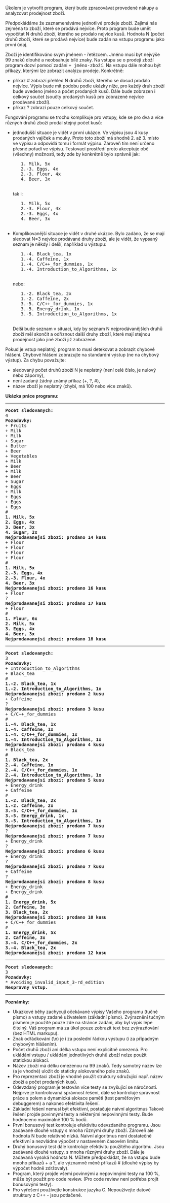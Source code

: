 <td class="lrtbCell" colspan="3" align="left"><p>Úkolem je vytvořit program, který bude zpracovávat provedené nákupy a analyzovat prodejnost zboží.</p>

<p>Předpokládáme že zaznamenáváme jednotlivé prodeje zboží. Zajímá nás zejména to zboží, které se 
prodává nejvíce. Proto program bude umět vypočítat N druhů zboží, kterého se prodalo nejvíce kusů. 
Hodnota N (počet druhů zboží, které se prodává nejvíce) bude zadán na vstupu programu jako první údaj.</p>

<p>Zboží je identifikováno svým jménem - řetězcem. Jméno musí být nejvýše 99 znaků dlouhé a neobsahuje 
bílé znaky. Na vstupu se o prodeji zboží program dozví pomocí zadání <tt class="hljs">+ jméno-zboží</tt>. Na vstupu 
dále mohou být příkazy, kterými lze zobrazit analýzu prodeje. Konkrétně:</p>

<ul>
 <li>příkaz # zobrazí přehled N druhů zboží, kterého se dosud prodalo nejvíce. Výpis bude mít podobu podle 
   ukázky níže, pro každý druh zboží bude uvedeno jméno a počet prodaných kusů. Dále bude zobrazen i celkový 
   součet (součty prodaných kusů pro zobrazené nejvíce prodávané zboží).</li>
 <li>příkaz ? zobrazí pouze celkový součet.</li>
</ul>


<p>Fungování programu se trochu komplikuje pro vstupy, kde se pro dva a více různých druhů zboží prodal 
stejný počet kusů:</p>

<ul>
 <li>jednodušší situace je vidět v první ukázce. Ve výpisu jsou 4 kusy prodaných vajíček a mouky. Proto 
   toto zboží má shodně 2. až 3. místo ve výpisu a odpovídá tomu i formát výpisu. Zároveň tím není určeno 
   přesné pořadí ve výpisu. Testovací prostředí proto akceptuje obě (všechny) možnosti, tedy zde by konkrétně 
   bylo správně jak:
   <pre class="hljs">   1. Milk, 5x
   2.-3. Eggs, 4x
   2.-3. Flour, 4x
   4. Beer, 3x
   </pre>
   tak i:
   <pre class="hljs">   1. Milk, 5x
   2.-3. Flour, 4x
   2.-3. Eggs, 4x
   4. Beer, 3x
   </pre></li>
   
 <li>Komplikovanější situace je vidět v druhé ukázce. Bylo zadáno, že se mají sledovat N=3 nejvíce prodávané 
   druhy zboží, ale je vidět, že vypsaný seznam je někdy i delší, například u výstupu:
   
   <pre class="hljs">   1.-4. Black_tea, 1x
   1.-4. Caffeine, 1x
   1.-4. C/C++_for_dummies, 1x
   1.-4. Introduction_to_Algorithms, 1x
   </pre>
   
   nebo:
   
   <pre class="hljs">   1.-2. Black_tea, 2x
   1.-2. Caffeine, 2x
   3.-5. C/C++_for_dummies, 1x
   3.-5. Energy_drink, 1x
   3.-5. Introduction_to_Algorithms, 1x
   </pre>
   
   Delší bude seznam v situaci, kdy by seznam N nejprodávanějších druhů zboží měl skončit a odříznout další druhy zboží, 
   které mají stejnou prodejnost jako jiné zboží již zobrazené.</li>
</ul>
   

<p>Pokud je vstup neplatný, program to musí detekovat a zobrazit chybové hlášení.
Chybové hlášení zobrazujte na standardní výstup (ne na chybový výstup). Za chybu 
považujte:</p>

<ul>
 <li>sledovaný počet druhů zboží N je neplatný (není celé číslo, je nulový nebo záporný),</li>
 <li>není zadaný žádný známý příkaz (+, ?, #),</li>
 <li>název zboží je neplatný (chybí, má 100 nebo více znaků).</li>
</ul>

<b>Ukázka práce programu:</b><br>
<hr>
<pre class="hljs"><b>Pocet sledovanych:</b>
4
<b>Pozadavky:</b>
+ Fruits
+ Milk
+ Milk
+ Sugar
+ Butter
+ Beer
+ Vegetables
+ Milk
+ Beer
+ Milk
+ Beer
+ Sugar
+ Eggs
+ Milk
+ Eggs
+ Eggs
+ Eggs
#
<b>1. Milk, 5x</b>
<b>2. Eggs, 4x</b>
<b>3. Beer, 3x</b>
<b>4. Sugar, 2x</b>
<b>Nejprodavanejsi zbozi: prodano 14 kusu</b>
+ Flour
+ Flour
+ Flour
+ Flour
#
<b>1. Milk, 5x</b>
<b>2.-3. Eggs, 4x</b>
<b>2.-3. Flour, 4x</b>
<b>4. Beer, 3x</b>
<b>Nejprodavanejsi zbozi: prodano 16 kusu</b>
+ Flour
?
<b>Nejprodavanejsi zbozi: prodano 17 kusu</b>
+ Flour
#
<b>1. Flour, 6x</b>
<b>2. Milk, 5x</b>
<b>3. Eggs, 4x</b>
<b>4. Beer, 3x</b>
<b>Nejprodavanejsi zbozi: prodano 18 kusu</b>
</pre>
<hr>
<pre class="hljs"><b>Pocet sledovanych:</b>
3
<b>Pozadavky:</b>
+ Introduction_to_Algorithms
+ Black_tea
#
<b>1.-2. Black_tea, 1x</b>
<b>1.-2. Introduction_to_Algorithms, 1x</b>
<b>Nejprodavanejsi zbozi: prodano 2 kusu</b>
+ Caffeine
?
<b>Nejprodavanejsi zbozi: prodano 3 kusu</b>
+ C/C++_for_dummies
#
<b>1.-4. Black_tea, 1x</b>
<b>1.-4. Caffeine, 1x</b>
<b>1.-4. C/C++_for_dummies, 1x</b>
<b>1.-4. Introduction_to_Algorithms, 1x</b>
<b>Nejprodavanejsi zbozi: prodano 4 kusu</b>
+ Black_tea
#
<b>1. Black_tea, 2x</b>
<b>2.-4. Caffeine, 1x</b>
<b>2.-4. C/C++_for_dummies, 1x</b>
<b>2.-4. Introduction_to_Algorithms, 1x</b>
<b>Nejprodavanejsi zbozi: prodano 5 kusu</b>
+ Energy_drink
+ Caffeine
#
<b>1.-2. Black_tea, 2x</b>
<b>1.-2. Caffeine, 2x</b>
<b>3.-5. C/C++_for_dummies, 1x</b>
<b>3.-5. Energy_drink, 1x</b>
<b>3.-5. Introduction_to_Algorithms, 1x</b>
<b>Nejprodavanejsi zbozi: prodano 7 kusu</b>
?
<b>Nejprodavanejsi zbozi: prodano 7 kusu</b>
+ Energy_drink
?
<b>Nejprodavanejsi zbozi: prodano 6 kusu</b>
+ Energy_drink
?
<b>Nejprodavanejsi zbozi: prodano 7 kusu</b>
+ Caffeine
?
<b>Nejprodavanejsi zbozi: prodano 8 kusu</b>
+ Energy_drink
+ Energy_drink
#
<b>1. Energy_drink, 5x</b>
<b>2. Caffeine, 3x</b>
<b>3. Black_tea, 2x</b>
<b>Nejprodavanejsi zbozi: prodano 10 kusu</b>
+ C/C++_for_dummies
#
<b>1. Energy_drink, 5x</b>
<b>2. Caffeine, 3x</b>
<b>3.-4. C/C++_for_dummies, 2x</b>
<b>3.-4. Black_tea, 2x</b>
<b>Nejprodavanejsi zbozi: prodano 12 kusu</b>
</pre>
<hr>
<pre class="hljs"><b>Pocet sledovanych:</b>
3
<b>Pozadavky:</b>
* Avoiding_invalid_input_3-rd_edition
<b>Nespravny vstup.</b>
</pre>
<hr>

<b>Poznámky:</b>
<ul>
 <li>Ukázkové běhy zachycují očekávané výpisy Vašeho programu (tučné písmo) a vstupy zadané 
     uživatelem (základní písmo). Zvýraznění tučným písmem je použité pouze zde na stránce zadání, 
     aby byl výpis lépe čitelný. Váš program má za úkol pouze zobrazit text bez zvýrazňování 
     (bez HTML markupu).</li>
     
 <li>Znak odřádkování (\n) je i za poslední řádkou výstupu (i za případným chybovým hlášením).</li>

 <li>Počet druhů zboží ani délka vstupu není explicitně omezená. Pro ukládání vstupu / ukládání 
     jednotlivých druhů zboží nelze použít statickou alokaci.</li>
     
 <li>Název zboží má délku omezenou na 99 znaků. Tedy samotný název lze (a je vhodné) uložit do 
     staticky alokovaného pole znaků.</li>    

 <li>Pro reprezentaci zboží je vhodné použít struktury sdružující např. název zboží a počet prodaných kusů.</li>

 <li>Odevzdaný program je testován více testy se zvyšující se náročností. Nejprve je kontrolovaná 
     správnost řešení, dále se kontroluje správnost práce s polem a dynamická alokace paměti (test 
     paměťovým debuggerem) a nakonec efektivita řešení.</li>
 
 <li>Základní řešení nemusí být efektivní, postačuje naivní algoritmus Takové řešení projde povinnými 
     testy a některými nepovinnými testy. Bude hodnoceno maximálně 100 % bodů.</li>
     
 <li>První bonusový test kontroluje efektivitu odevzdaného programu. Jsou zadávané dlouhé vstupy 
     s mnoha různými druhy zboží. Zároveň ale hodnota N bude relativně nízká. Naivní algoritmus není 
     dostatečně efektivní a nezvládne výpočet v nastaveném časovém limitu.</li>
     
 <li>Druhý bonusový test dále kontroluje efektivitu použitého algoritmu. Jsou zadávané dlouhé vstupy, 
     s mnoha různými druhy zboží. Dále je zadávaná vysoká hodnota N. Můžete předpokládat, že na vstupu bude 
     mnoho příkazů + a ?, ale významně méně příkazů # (dlouhé výpisy by výpočet hodně zdržovaly).</li>
     
 <li>Program, který projde všemi povinnými a nepovinnými testy na 100 %, může být použit pro code review. 
     (Pro code review není potřeba projít bonusovými testy).</li>
     
 <li>Pro vyřešeni používejte konstrukce jazyka C. Nepoužívejte datové struktury z C++ - jsou potlačené.</li>
</ul>

</td>